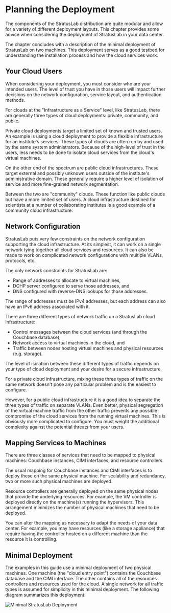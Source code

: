 
# Planning the Deployment

The components of the StratusLab distribution are quite modular and
allow for a variety of different deployment layouts.  This chapter
provides some advice when considering the deployment of StratusLab in
your data center.

The chapter concludes with a description of the minimal deployment of
StratusLab on two machines.  This deployment serves as a good testbed
for understanding the installation process and how the cloud services
work. 

## Your Cloud Users

When considering your deployment, you must consider who are your
intended users.  The level of trust you have in those users will
impact further decisions on the network configuration, service layout,
and authentication methods.

For clouds at the "Infrastructure as a Service" level, like
StratusLab, there are generally three types of cloud deployments:
private, community, and public.  

Private cloud deployments target a limited set of known and trusted
users.  An example is using a cloud deployment to provide a flexible
infrastructure for an institute's services.  These types of clouds are
often run by and used by the same system administrators.  Because of
the high-level of trust in the users, less needs to be done to isolate
cloud services from the cloud's virtual machines.

On the other end of the spectrum are public cloud infrastructures.
These target external and possibly unknown users outside of the
institute's administrative domain.  These generally require a higher
level of isolation of service and more fine-grained network
segmentation.

Between the two are "community" clouds.  These function like public
clouds but have a more limited set of users.  A cloud infrastructure
destined for scientists at a number of collaborating institutes is a
good example of a community cloud infrastructure.

## Network Configuration

StratusLab puts very few constraints on the network configuration
supporting the cloud infrastructure.  At its simplest, it can work on
a single network tying together all cloud services and resources.  It
can also be made to work on complicated network configurations with
multiple VLANs, protocols, etc.

The only network constraints for StratusLab are:

  * Range of addresses to allocate to virtual machines,
  * DCHP server configured to serve those addresses, and 
  * DNS configured with reverse-DNS lookups for those addresses.

The range of addresses must be IPv4 addresses, but each address can
also have an IPv6 address associated with it.

There are three different types of network traffic on a StratusLab
cloud infrastructure:

  * Control messages between the cloud services (and through the
    Couchbase database),
  * Network access to virtual machines in the cloud, and
  * Traffic between nodes hosting virtual machines and physical
    resources (e.g. storage).

The level of isolation between these different types of traffic
depends on your type of cloud deployment and your desire for a secure
infrastructure.

For a private cloud infrastructure, mixing these three types of
traffic on the same network doesn't pose any particular problem and is
the easiest to configure. 

However, for a public cloud infrastructure it is a good idea to
separate the three types of traffic on separate VLANs.  Even better,
physical segregation of the virtual machine traffic from the other
traffic prevents any possible compromise of the cloud services from
the running virtual machines.  This is obviously more complicated to
configure.  You must weight the additional complexity against the
potential threats from your users. 

## Mapping Services to Machines

There are three classes of services that need to be mapped to physical
machines: Couchbase instances, CIMI interfaces, and resource
controllers.

The usual mapping for Couchbase instances and CIMI interfaces is to
deploy these on the same physical machine.  For scalability and
redundancy, two or more such physical machines are deployed.

Resource controllers are generally deployed on the same physical nodes
that provide the underlying resources.  For example, the VM controller
is deployed directly on the machine(s) running the hypervisors.  This
arrangement minimizes the number of physical machines that need to be
deployed.

You can alter the mapping as necessary to adapt the needs of your data
center.  For example, you may have resources (like a storage
appliance) that require having the controller hosted on a different
machine than the resource it is controlling.

## Minimal Deployment

The examples in this guide use a minimal deployment of two physical
machines.  One machine (the "cloud entry point") contains the
Couchbase database and the CIMI interface.  The other contains all of
the resources controllers and resources used for the cloud.  A single
network for all traffic types is assumed for simplicity in this
minimal deployment.  The following diagram summarizes this deployment.

![Minimal StratusLab Deployment](images/minimal-deployment.png)



